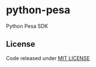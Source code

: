 # python-pesa

Python Pesa SDK

## License

Code released under [MIT LICENSE](https://github.com/openpesa/pypesa/blob/main/LICENSE)
